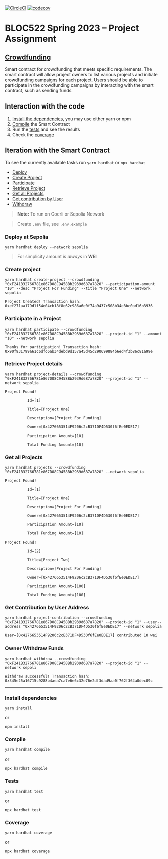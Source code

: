 [![CircleCI](https://dl.circleci.com/status-badge/img/gh/wgcisotto/sm-crowdfunding/tree/main.svg?style=svg&circle-token=b1382b52d2b3e60e0b17132f31b923f70fa47a82)](https://dl.circleci.com/status-badge/redirect/gh/wgcisotto/sm-crowdfunding/tree/main)
[![codecov](https://codecov.io/gh/wgcisotto/sm-crowdfunding/branch/main/graph/badge.svg?token=1W8793GR5X)](https://codecov.io/gh/wgcisotto/sm-crowdfunding)

# BLOC522 Spring 2023 – Project Assignment

## [Crowdfunding](https://sepolia.etherscan.io/address/0xF241B32766781e867D08C9458Bb2939d687a7820)

Smart contract for crowdfunding that meets specific requirements. The smart contract will allow project owners to list various projects and initiate crowdfunding campaigns for each project. Users should be able to participate in the crowdfunding campaigns by interacting with the smart contract, such as sending funds.

## Interaction with the code

1) [Install the dependencies](#install-dependencies), you may use either yarn or npm
2) [Compile](#compile) the Smart Contract
3) Run the [tests](#tests) and see the results
4) Check the [coverage](#coverage) 

## Iteration with the Smart Contract

To see the currently available tasks run `yarn hardhat` or `npx hardhat`

* [Deploy](#deploy-at-sepolia)
* [Create Project](#create-project)
* [Participate](#participate-in-a-project)
* [Retrieve Project](#retrieve-project-details)
* [Get all Projects](#get-all-projects)
* [Get contribution by User](#get-contribution-by-user-address)
* [Withdraw](#owner-withdraw-funds)

> **Note:** To run on Goerli or Sepolia Network

> Create `.env` file, see `.env.example`

### Deploy at Sepolia

```shell
yarn hardhat deploy --network sepolia
````
> For simplicity amount is _always_ in **WEI**

### Create project

```shell
yarn hardhat create-project --crowdfunding "0xF241B32766781e867D08C9458Bb2939d687a7820" --participation-amount "10" --desc "Project For Funding" --title "Project One" --network sepolia
````

```
Project Created! Transaction hash:  0xef271aa179d1f54e04cb18f8e62c986a6e0f74a9437c508b34e8bc0ad16b3936
```

### Participate in a Project

```shell
yarn hardhat participate --crowdfunding "0xF241B32766781e867D08C9458Bb2939d687a7820" --project-id "1" --amount "10" --network sepolia
````

```
Thanks for participation! Transaction hash:  0x90f931799a61c6dfc6ab34debd9d157a45d45d290699884b6ed4f3b86c81a99e
```

### Retrieve Project details

```shell
yarn hardhat project-details --crowdfunding "0xF241B32766781e867D08C9458Bb2939d687a7820" --project-id "1" --network sepolia
````

```
Project Found! 

          Id=[1]

          Title=[Project One]

          Description=[Project For Funding]

          Owner=[0x4276653514F9206c2cB371DF4D530f6fEe0EDE17]

          Participation Amount=[10]

          Total Funding Amount=[10]
```

### Get all Projects

```shell
yarn hardhat projects --crowdfunding "0xF241B32766781e867D08C9458Bb2939d687a7820" --network sepolia
````

````
Project Found! 

          Id=[1]

          Title=[Project One]

          Description=[Project For Funding]

          Owner=[0x4276653514F9206c2cB371DF4D530f6fEe0EDE17]

          Participation Amount=[10]

          Total Funding Amount=[10]

Project Found!

          Id=[2]

          Title=[Project Two]

          Description=[Project For Funding]

          Owner=[0x4276653514F9206c2cB371DF4D530f6fEe0EDE17]

          Participation Amount=[100]

          Total Funding Amount=[100]
````

### Get Contribution by User Address

```shell
yarn hardhat project-contribution --crowdfunding "0xF241B32766781e867D08C9458Bb2939d687a7820" --project-id "1" --user--address "0x4276653514F9206c2cB371DF4D530f6fEe0EDE17" --network sepolia
````

````
User=[0x4276653514F9206c2cB371DF4D530f6fEe0EDE17] contributed 10 wei
````

### Owner Withdraw Funds

```shell
yarn hardhat withdraw --crowdfunding "0xF241B32766781e867D08C9458Bb2939d687a7820" --project-id "1" --network sepoli
````

````
Withdraw successful! Transaction hash:  0x345e25a16715c9288b4aea7ca7e6e6c32e76e2df3dad9aa0f762f364a0dec09c
````

---

### Install dependencies

```shell
yarn install
```

or

```shell
npm install
```

### Compile

```shell
yarn hardhat compile
```

or

```shell
npx hardhat compile
```

### Tests

```shell
yarn hardhat test
```

or

```shell
npx hardhat test
```

### Coverage

```shell
yarn hardhat coverage
```

or


```shell
npx hardhat coverage
```